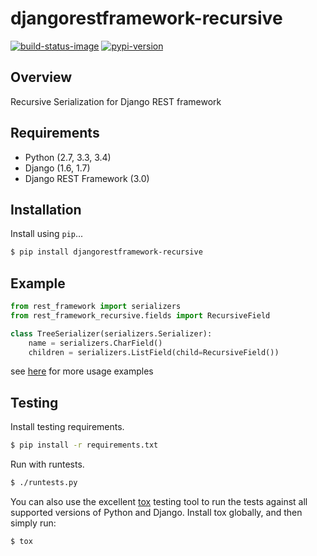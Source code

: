 # djangorestframework-recursive

[![build-status-image]][travis]
[![pypi-version]][pypi]

## Overview

Recursive Serialization for Django REST framework

## Requirements

* Python (2.7, 3.3, 3.4)
* Django (1.6, 1.7)
* Django REST Framework (3.0)

## Installation

Install using `pip`...

```bash
$ pip install djangorestframework-recursive
```

## Example

```python
from rest_framework import serializers
from rest_framework_recursive.fields import RecursiveField

class TreeSerializer(serializers.Serializer):
    name = serializers.CharField()
    children = serializers.ListField(child=RecursiveField())
```

see [here][tests] for more usage examples

## Testing

Install testing requirements.

```bash
$ pip install -r requirements.txt
```

Run with runtests.

```bash
$ ./runtests.py
```

You can also use the excellent [tox](http://tox.readthedocs.org/en/latest/) testing tool to run the tests against all supported versions of Python and Django. Install tox globally, and then simply run:

```bash
$ tox
```


[build-status-image]: https://secure.travis-ci.org/heywbj/django-rest-framework-recursive.png?branch=master
[travis]: http://travis-ci.org/heywbj/django-rest-framework-recursive?branch=master
[pypi-version]: https://pypip.in/version/djangorestframework-recursive/badge.svg
[pypi]: https://pypi.python.org/pypi/djangorestframework-recursive
[tests]: https://github.com/heywbj/django-rest-framework-recursive/blob/master/tests/test_recursive.py
